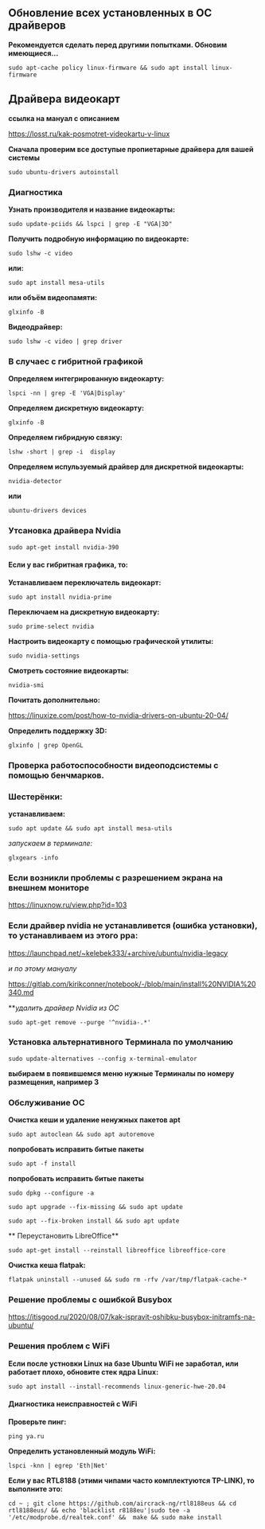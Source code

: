 ## Обновление всех установленных в ОС драйверов

**Рекомендуется сделать перед другими попытками. Обновим имеющиеся...**

`sudo apt-cache policy linux-firmware && sudo apt install linux-firmware`

## Драйвера видеокарт

**ссылка на мануал с описанием**

https://losst.ru/kak-posmotret-videokartu-v-linux

**Сначала проверим все доступые пропиетарные драйвера для вашей системы**

`sudo ubuntu-drivers autoinstall`

### Диагностика

**Узнать производителя и название видеокарты:**

`sudo update-pciids && lspci | grep -E "VGA|3D"`

**Получить подробную информацию по видеокарте:**

`sudo lshw -c video`

**или:**

`sudo apt install mesa-utils`

**или объём видеопамяти:**

`glxinfo -B`

**Видеодрайвер:**

`sudo lshw -c video | grep driver`

### В случаес с гибритной графикой

**Определяем интегрированную видеокарту:**

`lspci -nn | grep -E 'VGA|Display'`

**Определяем дискретную видеокарту:**

`glxinfo -B`

**Определяем гибридную связку:**

`lshw -short | grep -i  display`

**Определяем испульзуемый драйвер для дискретной видеокарты:**

`nvidia-detector`


**или**

`ubuntu-drivers devices`

### Утсановка драйвера Nvidia

`sudo apt-get install nvidia-390`

#### Если у вас гибритная графика, то:

**Устанавливаем переключатель видеокарт:**

`sudo apt install nvidia-prime`

**Переключаем на дискретную видеокарту:**

`sudo prime-select nvidia`

**Настроить видеокарту с помощью графической утилиты:**

`sudo nvidia-settings`

**Смотреть состояние видеокарты:**

`nvidia-smi`

**Почитать дополнительно:**

https://linuxize.com/post/how-to-nvidia-drivers-on-ubuntu-20-04/

**Определить поддержку 3D:**

`glxinfo | grep OpenGL`

### Проверка работоспособности видеоподсистемы с помощью бенчмарков.

### Шестерёнки:

**устанавливаем:**

`sudo apt update && sudo apt install mesa-utils`

*запускаем в терминале:*

`glxgears -info`

### Если возникли проблемы с разрешением экрана на внешнем мониторе

https://linuxnow.ru/view.php?id=103

### Если драйвер nvidia не устанавливется (ошибка установки), то устанавливаем из этого ppa:

https://launchpad.net/~kelebek333/+archive/ubuntu/nvidia-legacy

*и по этому мануалу*

https://gitlab.com/kirikconner/notebook/-/blob/main/install%20NVIDIA%20340.md


***удалить драйвер Nvidia из ОС*

`sudo apt-get remove --purge '^nvidia-.*'`

### Установка альтернативного Терминала по умолчанию

`sudo update-alternatives --config x-terminal-emulator`

**выбираем в появившемся меню нужные Терминалы по номеру размещения, например 3**

### Обслуживание ОС

**Очистка кеши и удаление ненужных пакетов apt**

`sudo apt autoclean && sudo apt autoremove`

**попробовать исправить битые пакеты**

`sudo apt -f install`

**попробовать исправить битые пакеты**

`sudo dpkg --configure -a`

`sudo apt upgrade --fix-missing && sudo apt update`

`sudo apt --fix-broken install && sudo apt update`

** Переустановить LibreOffice**

`sudo apt-get install --reinstall libreoffice libreoffice-core`

**Очистка кеша flatpak:**

`flatpak uninstall --unused && sudo rm -rfv /var/tmp/flatpak-cache-*`

### Решение проблемы с ошибкой Busybox

https://itisgood.ru/2020/08/07/kak-ispravit-oshibku-busybox-initramfs-na-ubuntu/

### Решения проблем с WiFi

**Если после устновки Linux на базе Ubuntu WiFi не заработал, или работает плохо, обновите стек ядра Linux:**

`sudo apt install --install-recommends linux-generic-hwe-20.04`

#### Диагностика неисправностей с WiFi

**Проверьте пинг:**

`ping ya.ru`

**Определить установленный модуль WiFi:**

`lspci -knn | egrep 'Eth|Net'`

**Если у вас  RTL8188 (этими чипами часто комплектуются TP-LINK), то выполните это:**

`cd ~ ; git clone https://github.com/aircrack-ng/rtl8188eus && cd rtl8188eus/ && echo 'blacklist r8188eu'|sudo tee -a '/etc/modprobe.d/realtek.conf' &&  make && sudo make install`
